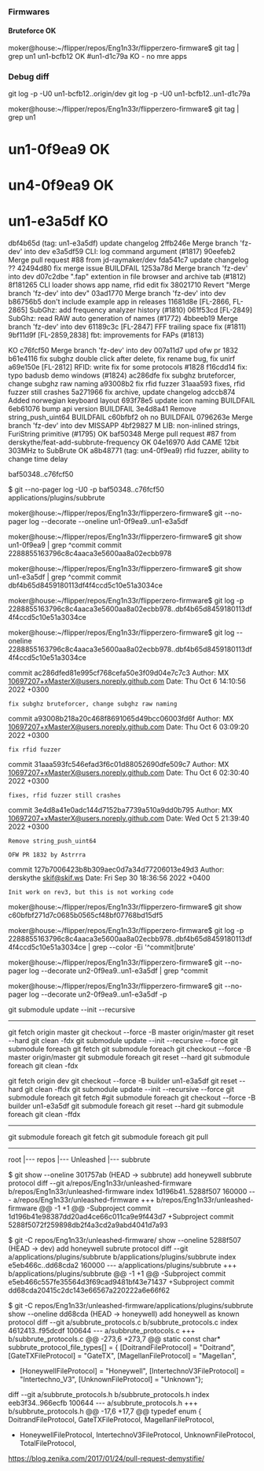 ### Firmwares

#### Bruteforce OK
moker@house:~/flipper/repos/Eng1n33r/flipperzero-firmware$ git tag | grep un1
un1-bcfb12 OK
#un1-d1c79a KO - no mre apps

### Debug diff
git log -p -U0 un1-bcfb12..origin/dev
git log -p -U0 un1-bcfb12..un1-d1c79a

moker@house:~/flipper/repos/Eng1n33r/flipperzero-firmware$ git tag | grep un1
# un1-0f9ea9 OK
# un4-0f9ea9 OK
# un1-e3a5df KO

dbf4b65d (tag: un1-e3a5df) update changelog
2ffb246e Merge branch 'fz-dev' into dev
e3a5df59 CLI: log command argument (#1817)
90eefeb2 Merge pull request #88 from jd-raymaker/dev
fda541c7 update changelog
?? 42494d80 fix merge issue
BUILDFAIL 1253a78d Merge branch 'fz-dev' into dev
d07c2dbe ".fap" extention in file browser and archive tab (#1812)
8f181265 CLI loader shows app name, rfid edit fix
38021710 Revert "Merge branch 'fz-dev' into dev"
03ad1770 Merge branch 'fz-dev' into dev
b86756b5 don't include example app in releases
11681d8e [FL-2866, FL-2865] SubGhz: add frequency analyzer history (#1810)
061f53cd [FL-2849] SubGhz: read RAW auto generation of names (#1772)
4bbeeb19 Merge branch 'fz-dev' into dev
61189c3c [FL-2847] FFF trailing space fix (#1811)
9bf11d9f [FL-2859,2838] fbt: improvements for FAPs (#1813)

KO c76fcf50 Merge branch 'fz-dev' into dev
007a11d7 upd ofw pr 1832
b61e4116 fix subghz double click after delete, fix rename bug, fix unirf
a69e150e [FL-2812] RFID: write fix for some protocols #1828
f16cdd14 fix: typo badusb demo windows (#1824)
ac286dfe fix subghz bruteforcer, change subghz raw naming
a93008b2 fix rfid fuzzer
31aaa593 fixes, rfid fuzzer still crashes
5a271966 fix archive, update changelog
adccb874 Added norwegian keyboard layout
693f78e5 update icon naming
BUILDFAIL 6eb61076 bump api version
BUILDFAIL 3e4d8a41 Remove string_push_uint64
BUILDFAIL c60bfbf2 oh no
BUILDFAIL 0796263e Merge branch 'fz-dev' into dev
MISSAPP 4bf29827 M LIB: non-inlined strings, FuriString primitive (#1795)
OK baf50348 Merge pull request #87 from derskythe/feat-add-subbrute-frequency
OK 04e16970 Add CAME 12bit 303MHz to SubBrute
OK a8b48771 (tag: un4-0f9ea9) rfid fuzzer, ability to change time delay

baf50348..c76fcf50


$ git --no-pager log -U0 -p baf50348..c76fcf50 applications/plugins/subbrute


moker@house:~/flipper/repos/Eng1n33r/flipperzero-firmware$ git --no-pager log --decorate --oneline un1-0f9ea9..un1-e3a5df 





moker@house:~/flipper/repos/Eng1n33r/flipperzero-firmware$ git show un1-0f9ea9 | grep ^commit
commit 2288855163796c8c4aaca3e5600aa8a02ecbb978

moker@house:~/flipper/repos/Eng1n33r/flipperzero-firmware$ git show un1-e3a5df | grep ^commit
commit dbf4b65d8459180113df4f4ccd5c10e51a3034ce

moker@house:~/flipper/repos/Eng1n33r/flipperzero-firmware$ git log -p 2288855163796c8c4aaca3e5600aa8a02ecbb978..dbf4b65d8459180113df4f4ccd5c10e51a3034ce

moker@house:~/flipper/repos/Eng1n33r/flipperzero-firmware$ git log --oneline 2288855163796c8c4aaca3e5600aa8a02ecbb978..dbf4b65d8459180113df4f4ccd5c10e51a3034ce


commit ac286dfed81e995cf768cefa50e3f09d04e7c7c3
Author: MX <10697207+xMasterX@users.noreply.github.com>
Date:   Thu Oct 6 14:10:56 2022 +0300

    fix subghz bruteforcer, change subghz raw naming


commit a93008b218a20c468f8691065d49bcc06003fd6f
Author: MX <10697207+xMasterX@users.noreply.github.com>
Date:   Thu Oct 6 03:09:20 2022 +0300

    fix rfid fuzzer

commit 31aaa593fc546efad3f6c01d88052690dfe509c7
Author: MX <10697207+xMasterX@users.noreply.github.com>
Date:   Thu Oct 6 02:30:40 2022 +0300

    fixes, rfid fuzzer still crashes

commit 3e4d8a41e0adc144d7152ba7739a510a9dd0b795
Author: MX <10697207+xMasterX@users.noreply.github.com>
Date:   Wed Oct 5 21:39:40 2022 +0300

    Remove string_push_uint64
    
    OFW PR 1832 by Astrrra


commit 127b7006423b8b309aec0d7a34d77206013e49d3
Author: derskythe <skif@skif.ws>
Date:   Fri Sep 30 18:36:56 2022 +0400

    Init work on rev3, but this is not working code


moker@house:~/flipper/repos/Eng1n33r/flipperzero-firmware$ git show c60bfbf271d7c0685b0565cf48bf07768bd15df5

moker@house:~/flipper/repos/Eng1n33r/flipperzero-firmware$ git log -p 2288855163796c8c4aaca3e5600aa8a02ecbb978..dbf4b65d8459180113df4f4ccd5c10e51a3034ce | grep --color -Ei '^commit|brute'

moker@house:~/flipper/repos/Eng1n33r/flipperzero-firmware$ git --no-pager log --decorate un2-0f9ea9..un1-e3a5df | grep ^commit

moker@house:~/flipper/repos/Eng1n33r/flipperzero-firmware$ git --no-pager log --decorate un2-0f9ea9..un1-e3a5df -p

git submodule update --init --recursive



-------


git fetch origin master
git checkout --force -B master origin/master
git reset --hard
git clean -fdx
git submodule update --init --recursive --force
git submodule foreach git fetch
git submodule foreach git checkout --force -B master origin/master
git submodule foreach git reset --hard
git submodule foreach git clean -fdx




git fetch origin dev
git checkout --force -B builder un1-e3a5df
git reset --hard
git clean -ffdx
git submodule update --init --recursive --force
git submodule foreach git fetch
#git submodule foreach git checkout --force -B builder un1-e3a5df
git submodule foreach git reset --hard
git submodule foreach git clean -ffdx

-----


git submodule foreach git fetch
git submodule foreach git pull



----



root
|--- repos
     |--- Unleashed
          |--- subbrute

$ git show --oneline
301757ab (HEAD -> subbrute) add honeywell subbrute protocol
diff --git a/repos/Eng1n33r/unleashed-firmware b/repos/Eng1n33r/unleashed-firmware
index 1d196b41..5288f507 160000
--- a/repos/Eng1n33r/unleashed-firmware
+++ b/repos/Eng1n33r/unleashed-firmware
@@ -1 +1 @@
-Subproject commit 1d196b41e98387dd20ad4ce66c011ca9e9f443d7
+Subproject commit 5288f5072f259898db2f4a3cd2a9abd4041d7a93

$ git -C repos/Eng1n33r/unleashed-firmware/ show --oneline
5288f507 (HEAD -> dev) add honeywell subrute protocol
diff --git a/applications/plugins/subbrute b/applications/plugins/subbrute
index e5eb466c..dd68cda2 160000
--- a/applications/plugins/subbrute
+++ b/applications/plugins/subbrute
@@ -1 +1 @@
-Subproject commit e5eb466c557fe35564d3f69cad9481bf43e71437
+Subproject commit dd68cda20415c2dc143e66567a220222a6e66f62

$ git -C repos/Eng1n33r/unleashed-firmware/applications/plugins/subbrute show --oneline
dd68cda (HEAD -> honeywell) add honeywell as known protocol
diff --git a/subbrute_protocols.c b/subbrute_protocols.c
index 4612413..f95dcdf 100644
--- a/subbrute_protocols.c
+++ b/subbrute_protocols.c
@@ -273,6 +273,7 @@ static const char* subbrute_protocol_file_types[] = {
     [DoitrandFileProtocol] = "Doitrand",
     [GateTXFileProtocol] = "GateTX",
     [MagellanFileProtocol] = "Magellan",
+    [HoneywellFileProtocol] = "Honeywell",
     [IntertechnoV3FileProtocol] = "Intertechno_V3",
     [UnknownFileProtocol] = "Unknown"};
 
diff --git a/subbrute_protocols.h b/subbrute_protocols.h
index eeb3f34..966ecfb 100644
--- a/subbrute_protocols.h
+++ b/subbrute_protocols.h
@@ -17,6 +17,7 @@ typedef enum {
     DoitrandFileProtocol,
     GateTXFileProtocol,
     MagellanFileProtocol,
+    HoneywellFileProtocol,
     IntertechnoV3FileProtocol,
     UnknownFileProtocol,
     TotalFileProtocol,

https://blog.zenika.com/2017/01/24/pull-request-demystifie/
